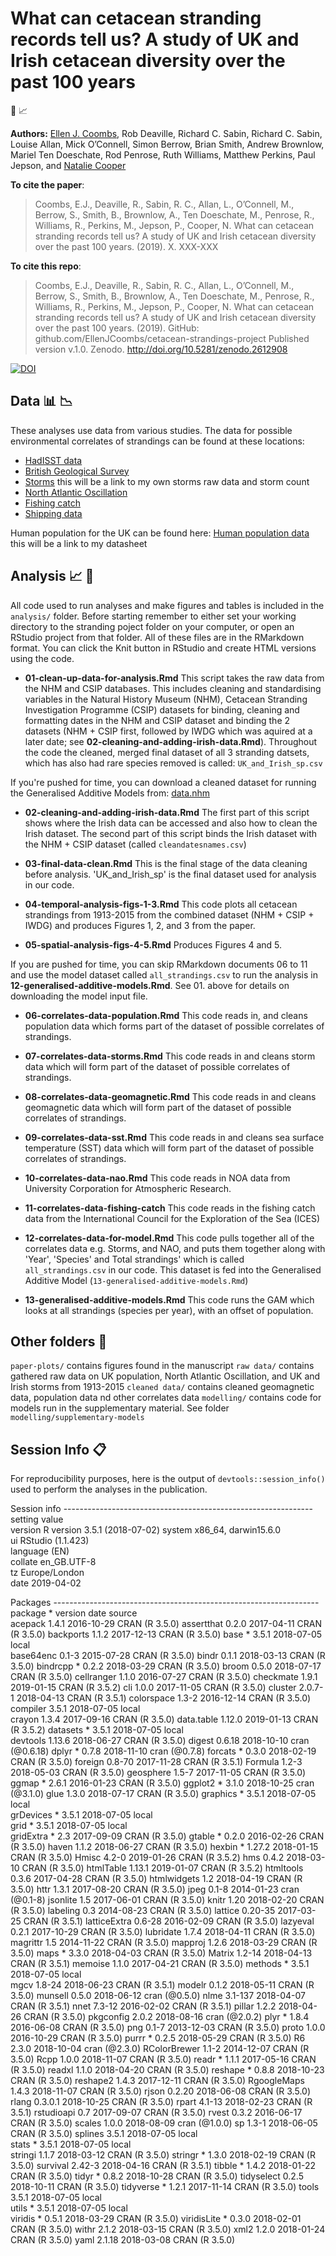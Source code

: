 # What can cetacean stranding records tell us? A study of UK and Irish cetacean diversity over the past 100 years

:whale2: :chart_with_upwards_trend:



__Authors:__
[Ellen J. Coombs](mailto:ellen.coombs.14@ucl.ac.uk), Rob Deaville, Richard C. Sabin, Richard C. Sabin, Louise Allan, Mick O’Connell, Simon Berrow, Brian Smith, Andrew Brownlow, Mariel Ten Doeschate, Rod Penrose, Ruth Williams, Matthew Perkins, Paul Jepson, and [Natalie Cooper](https://github.com/nhcooper123)


__To cite the paper__: 
> Coombs, E.J., Deaville, R., Sabin, R. C., Allan, L., O’Connell, M., Berrow, S., Smith, B., Brownlow, A., Ten Doeschate, M., Penrose, R., Williams, R., Perkins, M., Jepson, P., Cooper, N. What can cetacean stranding records tell us? A study of UK and Irish cetacean diversity over the past 100 years. (2019). X. XXX-XXX 


__To cite this repo__: 
> Coombs, E.J., Deaville, R., Sabin, R. C., Allan, L., O’Connell, M., Berrow, S., Smith, B., Brownlow, A., Ten Doeschate, M., Penrose, R., Williams, R., Perkins, M., Jepson, P., Cooper, N. What can cetacean stranding records tell us? A study of UK and Irish cetacean diversity over the past 100 years. (2019). GitHub: github.com/EllenJCoombs/cetacean-strandings-project Published version v.1.0. Zenodo. http://doi.org/10.5281/zenodo.2612908

[![DOI](https://zenodo.org/badge/DOI/10.5281/zenodo.2612908.svg)](https://doi.org/10.5281/zenodo.2612908)


## Data :bar_chart: :chart_with_downwards_trend: 

These analyses use data from various studies. The data for possible environmental correlates of strandings can be found at these locations: 

- [HadISST data](https://www.metoffice.gov.uk/hadobs/hadisst/data/download.html)
- [British Geological Survey](http://www.geomag.bgs.ac.uk/data_service/data/magnetic_indices/k_indices.html)
- [Storms](../blob/master/LICENSE) this will be a link to my own storms raw data and storm count
- [North Atlantic Oscillation](https://climatedataguide.ucar.edu/sites/default/files/nao_station_annual.txt)
- [Fishing catch](https://www.ices.dk/marine-data/dataset-collections/Pages/Fish-catch-and-stock-assessment.aspx) 
- [Shipping data](https://www.gov.uk/government/collections/maritime-and-shipping-statistics)

Human population for the UK can be found here: 
[Human population data](../blob/master/LICENSE) this will be a link to my datasheet 


## Analysis :chart_with_upwards_trend: :whale2:
All code used to run analyses and make figures and tables is included in the `analysis/` folder. Before starting remember to either set your working directory to the stranding poject folder on your computer, or open an RStudio project from that folder. All of these files are in the RMarkdown format. You can click the Knit button in RStudio and create HTML versions using the code. 

* **01-clean-up-data-for-analysis.Rmd** This script takes the raw data from the NHM and CSIP databases. This includes cleaning and standardising variables in the Natural History Museum (NHM), Cetacean Stranding Investigation Programme (CSIP) datasets for binding, cleaning and formatting dates in the NHM and CSIP dataset and binding the 2 datasets (NHM + CSIP first, followed by IWDG which was aquired at a later date; see **02-cleaning-and-adding-irish-data.Rmd**). Throughout the code  the cleaned, merged final dataset of all 3 stranding datsets, which has also had rare species removed is called: `UK_and_Irish_sp.csv`

If you're pushed for time, you can download a cleaned dataset for running the Generalised Additive Models from: [data.nhm](https://data.nhm.ac.uk/dataset/what-can-cetacean-stranding-records-tell-us)

* **02-cleaning-and-adding-irish-data.Rmd** The first part of this script shows where the Irish data can be accessed and also how to clean the Irish dataset. The second part of this script binds the Irish dataset with the NHM + CSIP dataset (called `cleandatesnames.csv`)

* **03-final-data-clean.Rmd** This is the final stage of the data cleaning before analysis.
'UK_and_Irish_sp' is the final dataset used for analysis in our code. 

* **04-temporal-analysis-figs-1-3.Rmd** This code plots all cetacean strandings from 1913-2015 from the combined dataset (NHM + CSIP + IWDG) and produces Figures 1, 2, and 3 from the paper. 

* **05-spatial-analysis-figs-4-5.Rmd** Produces Figures 4 and 5. 

If you are pushed for time, you can skip RMarkdown documents 06 to 11 and use the model dataset called `all_strandings.csv` to run the analysis in **12-generalised-additive-models.Rmd**. See 01. above for details on downloading the model input file. 

* **06-correlates-data-population.Rmd** This code reads in, and cleans population data which forms part of the dataset of possible correlates of strandings.

* **07-correlates-data-storms.Rmd** This code reads in and cleans storm data which will form part of the dataset of possible correlates of strandings. 

* **08-correlates-data-geomagnetic.Rmd** This code reads in and cleans geomagnetic data which will form part of the dataset of possible correlates of strandings. 

* **09-correlates-data-sst.Rmd** This code reads in and cleans sea surface temperature (SST) data which will form part of the dataset of possible correlates of strandings. 

* **10-correlates-data-nao.Rmd** This code reads in NOA data from University Corporation for Atmospheric Research.

* **11-correlates-data-fishing-catch** This code reads in the fishing catch data from the International Council for the Exploration of the Sea (ICES)

* **12-correlates-data-for-model.Rmd** This code pulls together all of the correlates data e.g. Storms, and NAO, and puts them together along with 'Year', 'Species' and Total strandings' which is called `all_strandings.csv` in our code. This dataset is fed into the Generalised Additive Model (`13-generalised-additive-models.Rmd`)

* **13-generalised-additive-models.Rmd** This code runs the GAM which looks at all strandings (species per year), with an offset of population.

## Other folders :file_folder:
`paper-plots/` contains figures found in the manuscript 
`raw data/` contains gathered raw data on UK population, North Atlantic Oscillation, and UK and Irish storms from 1913-2015
`cleaned data/` contains cleaned geomagnetic data, population data nd other correlates data
`modelling/` contains code for models run in the supplementary material. See folder `modelling/supplementary-models`

## Session Info :clipboard:
For reproducibility purposes, here is the output of `devtools::session_info()` used to perform the analyses in the publication.

Session info --------------------------------------------------------------
 setting  value                       
 version  R version 3.5.1 (2018-07-02)
 system   x86_64, darwin15.6.0        
 ui       RStudio (1.1.423)           
 language (EN)                        
 collate  en_GB.UTF-8                 
 tz       Europe/London               
 date     2019-04-02                  

Packages ------------------------------------------------------------------
 package      * version date       source        
 acepack        1.4.1   2016-10-29 CRAN (R 3.5.0)
 assertthat     0.2.0   2017-04-11 CRAN (R 3.5.0)
 backports      1.1.2   2017-12-13 CRAN (R 3.5.0)
 base         * 3.5.1   2018-07-05 local         
 base64enc      0.1-3   2015-07-28 CRAN (R 3.5.0)
 bindr          0.1.1   2018-03-13 CRAN (R 3.5.0)
 bindrcpp     * 0.2.2   2018-03-29 CRAN (R 3.5.0)
 broom          0.5.0   2018-07-17 CRAN (R 3.5.0)
 cellranger     1.1.0   2016-07-27 CRAN (R 3.5.0)
 checkmate      1.9.1   2019-01-15 CRAN (R 3.5.2)
 cli            1.0.0   2017-11-05 CRAN (R 3.5.0)
 cluster        2.0.7-1 2018-04-13 CRAN (R 3.5.1)
 colorspace     1.3-2   2016-12-14 CRAN (R 3.5.0)
 compiler       3.5.1   2018-07-05 local         
 crayon         1.3.4   2017-09-16 CRAN (R 3.5.0)
 data.table     1.12.0  2019-01-13 CRAN (R 3.5.2)
 datasets     * 3.5.1   2018-07-05 local         
 devtools       1.13.6  2018-06-27 CRAN (R 3.5.0)
 digest         0.6.18  2018-10-10 cran (@0.6.18)
 dplyr        * 0.7.8   2018-11-10 cran (@0.7.8) 
 forcats      * 0.3.0   2018-02-19 CRAN (R 3.5.0)
 foreign        0.8-70  2017-11-28 CRAN (R 3.5.1)
 Formula        1.2-3   2018-05-03 CRAN (R 3.5.0)
 geosphere      1.5-7   2017-11-05 CRAN (R 3.5.0)
 ggmap        * 2.6.1   2016-01-23 CRAN (R 3.5.0)
 ggplot2      * 3.1.0   2018-10-25 cran (@3.1.0) 
 glue           1.3.0   2018-07-17 CRAN (R 3.5.0)
 graphics     * 3.5.1   2018-07-05 local         
 grDevices    * 3.5.1   2018-07-05 local         
 grid         * 3.5.1   2018-07-05 local         
 gridExtra    * 2.3     2017-09-09 CRAN (R 3.5.0)
 gtable       * 0.2.0   2016-02-26 CRAN (R 3.5.0)
 haven          1.1.2   2018-06-27 CRAN (R 3.5.0)
 hexbin       * 1.27.2  2018-01-15 CRAN (R 3.5.0)
 Hmisc          4.2-0   2019-01-26 CRAN (R 3.5.2)
 hms            0.4.2   2018-03-10 CRAN (R 3.5.0)
 htmlTable      1.13.1  2019-01-07 CRAN (R 3.5.2)
 htmltools      0.3.6   2017-04-28 CRAN (R 3.5.0)
 htmlwidgets    1.2     2018-04-19 CRAN (R 3.5.0)
 httr           1.3.1   2017-08-20 CRAN (R 3.5.0)
 jpeg           0.1-8   2014-01-23 cran (@0.1-8) 
 jsonlite       1.5     2017-06-01 CRAN (R 3.5.0)
 knitr          1.20    2018-02-20 CRAN (R 3.5.0)
 labeling       0.3     2014-08-23 CRAN (R 3.5.0)
 lattice        0.20-35 2017-03-25 CRAN (R 3.5.1)
 latticeExtra   0.6-28  2016-02-09 CRAN (R 3.5.0)
 lazyeval       0.2.1   2017-10-29 CRAN (R 3.5.0)
 lubridate      1.7.4   2018-04-11 CRAN (R 3.5.0)
 magrittr       1.5     2014-11-22 CRAN (R 3.5.0)
 mapproj        1.2.6   2018-03-29 CRAN (R 3.5.0)
 maps         * 3.3.0   2018-04-03 CRAN (R 3.5.0)
 Matrix         1.2-14  2018-04-13 CRAN (R 3.5.1)
 memoise        1.1.0   2017-04-21 CRAN (R 3.5.0)
 methods      * 3.5.1   2018-07-05 local         
 mgcv           1.8-24  2018-06-23 CRAN (R 3.5.1)
 modelr         0.1.2   2018-05-11 CRAN (R 3.5.0)
 munsell        0.5.0   2018-06-12 cran (@0.5.0) 
 nlme           3.1-137 2018-04-07 CRAN (R 3.5.1)
 nnet           7.3-12  2016-02-02 CRAN (R 3.5.1)
 pillar         1.2.2   2018-04-26 CRAN (R 3.5.0)
 pkgconfig      2.0.2   2018-08-16 cran (@2.0.2) 
 plyr         * 1.8.4   2016-06-08 CRAN (R 3.5.0)
 png            0.1-7   2013-12-03 CRAN (R 3.5.0)
 proto          1.0.0   2016-10-29 CRAN (R 3.5.0)
 purrr        * 0.2.5   2018-05-29 CRAN (R 3.5.0)
 R6             2.3.0   2018-10-04 cran (@2.3.0) 
 RColorBrewer   1.1-2   2014-12-07 CRAN (R 3.5.0)
 Rcpp           1.0.0   2018-11-07 CRAN (R 3.5.0)
 readr        * 1.1.1   2017-05-16 CRAN (R 3.5.0)
 readxl         1.1.0   2018-04-20 CRAN (R 3.5.0)
 reshape      * 0.8.8   2018-10-23 CRAN (R 3.5.0)
 reshape2       1.4.3   2017-12-11 CRAN (R 3.5.0)
 RgoogleMaps    1.4.3   2018-11-07 CRAN (R 3.5.0)
 rjson          0.2.20  2018-06-08 CRAN (R 3.5.0)
 rlang          0.3.0.1 2018-10-25 CRAN (R 3.5.0)
 rpart          4.1-13  2018-02-23 CRAN (R 3.5.1)
 rstudioapi     0.7     2017-09-07 CRAN (R 3.5.0)
 rvest          0.3.2   2016-06-17 CRAN (R 3.5.0)
 scales         1.0.0   2018-08-09 cran (@1.0.0) 
 sp             1.3-1   2018-06-05 CRAN (R 3.5.0)
 splines        3.5.1   2018-07-05 local         
 stats        * 3.5.1   2018-07-05 local         
 stringi        1.1.7   2018-03-12 CRAN (R 3.5.0)
 stringr      * 1.3.0   2018-02-19 CRAN (R 3.5.0)
 survival       2.42-3  2018-04-16 CRAN (R 3.5.1)
 tibble       * 1.4.2   2018-01-22 CRAN (R 3.5.0)
 tidyr        * 0.8.2   2018-10-28 CRAN (R 3.5.0)
 tidyselect     0.2.5   2018-10-11 CRAN (R 3.5.0)
 tidyverse    * 1.2.1   2017-11-14 CRAN (R 3.5.0)
 tools          3.5.1   2018-07-05 local         
 utils        * 3.5.1   2018-07-05 local         
 viridis      * 0.5.1   2018-03-29 CRAN (R 3.5.0)
 viridisLite  * 0.3.0   2018-02-01 CRAN (R 3.5.0)
 withr          2.1.2   2018-03-15 CRAN (R 3.5.0)
 xml2           1.2.0   2018-01-24 CRAN (R 3.5.0)
 yaml           2.1.18  2018-03-08 CRAN (R 3.5.0)

